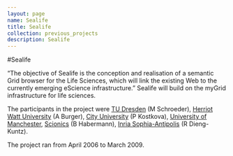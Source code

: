 ```yaml
---
layout: page
name: Sealife
title: Sealife
collection: previous_projects
description: Sealife
---
```


#Sealife

“The objective of Sealife is the conception and realisation of a semantic Grid browser for the Life Sciences,
which will link the existing Web to the currently emerging eScience infrastructure.”
Sealife will build on the myGrid infrastructure for life sciences.

The participants in the project were [TU Dresden](http://www.tu-dresden.de/) (M Schroeder), [Herriot Watt University](http://www.hw.ac.uk/) (A Burger), [City University](http://www.city.ac.uk/) (P Kostkova),
[University of Manchester](http://www.manchester.ac.uk/), [Scionics](http://www.scionics.de/) (B Habermann), [Inria Sophia-Antipolis](http://www-sop.inria.fr/index_en.shtml) (R Dieng-Kuntz).

The project ran from April 2006 to March 2009.